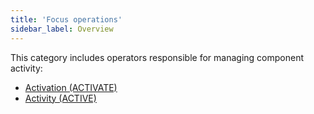 ```yaml
---
title: 'Focus operations'
sidebar_label: Overview
---
```


This category includes operators responsible for managing component activity:

-   [Activation (ACTIVATE)](Activation_ACTIVATE_.md)
-   [Activity (ACTIVE)](Activity_ACTIVE_.md)

  
